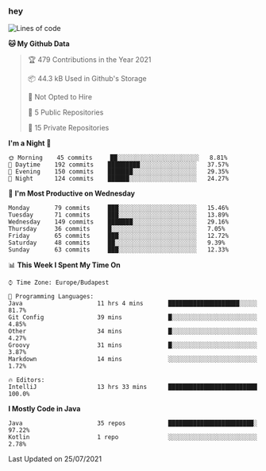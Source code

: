 ### hey

<!--START_SECTION:waka-->
![Lines of code](https://img.shields.io/badge/From%20Hello%20World%20I%27ve%20Written-68292%20lines%20of%20code-blue)

**🐱 My Github Data** 

> 🏆 479 Contributions in the Year 2021
 > 
> 📦 44.3 kB Used in Github's Storage 
 > 
> 🚫 Not Opted to Hire
 > 
> 📜 5 Public Repositories 
 > 
> 🔑 15 Private Repositories  
 > 
**I'm a Night 🦉** 

```text
🌞 Morning    45 commits     ██░░░░░░░░░░░░░░░░░░░░░░░   8.81% 
🌆 Daytime    192 commits    █████████░░░░░░░░░░░░░░░░   37.57% 
🌃 Evening    150 commits    ███████░░░░░░░░░░░░░░░░░░   29.35% 
🌙 Night      124 commits    ██████░░░░░░░░░░░░░░░░░░░   24.27%

```
📅 **I'm Most Productive on Wednesday** 

```text
Monday       79 commits     ███░░░░░░░░░░░░░░░░░░░░░░   15.46% 
Tuesday      71 commits     ███░░░░░░░░░░░░░░░░░░░░░░   13.89% 
Wednesday    149 commits    ███████░░░░░░░░░░░░░░░░░░   29.16% 
Thursday     36 commits     █░░░░░░░░░░░░░░░░░░░░░░░░   7.05% 
Friday       65 commits     ███░░░░░░░░░░░░░░░░░░░░░░   12.72% 
Saturday     48 commits     ██░░░░░░░░░░░░░░░░░░░░░░░   9.39% 
Sunday       63 commits     ███░░░░░░░░░░░░░░░░░░░░░░   12.33%

```


📊 **This Week I Spent My Time On** 

```text
⌚︎ Time Zone: Europe/Budapest

💬 Programming Languages: 
Java                     11 hrs 4 mins       ████████████████████░░░░░   81.7% 
Git Config               39 mins             █░░░░░░░░░░░░░░░░░░░░░░░░   4.85% 
Other                    34 mins             █░░░░░░░░░░░░░░░░░░░░░░░░   4.27% 
Groovy                   31 mins             █░░░░░░░░░░░░░░░░░░░░░░░░   3.87% 
Markdown                 14 mins             ░░░░░░░░░░░░░░░░░░░░░░░░░   1.72%

🔥 Editors: 
IntelliJ                 13 hrs 33 mins      █████████████████████████   100.0%

```

**I Mostly Code in Java** 

```text
Java                     35 repos            ████████████████████████░   97.22% 
Kotlin                   1 repo              ░░░░░░░░░░░░░░░░░░░░░░░░░   2.78%

```



 Last Updated on 25/07/2021
<!--END_SECTION:waka-->
